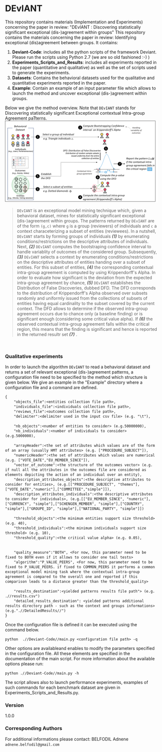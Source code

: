 # DEvIANT
This repository contains materials (Implementation and Experiments) concerning the paper in review: "DEvIANT : Discovering statistically significant exceptional (dis-)agreement within groups"
This repository contains the materials concerning the paper in review: Identifying exceptional (dis)agreement between groups. It contains:
1. **Deviant-Code**: includes all the python scripts of the framework Deviant. Please run the scripts using Python 2.7 (we are so old fashioned :-) ) 
2. **Experiments_Scripts_and_Results**: includes all experiments reported in the paper (quantitative and qualitative) as well as the set of scripts used to generate the experiments.
3. **Datasets**: Contains the behavioral datasets used for the qualitative and quantitative experiments reported in the paper. 
4. **Example**: Contain an example of an input parameter file which allows to launch the method and uncover exceptional (dis-)agreement within groups.  

Below we give the method overview. Note that ```DEvIANT``` stands for Discovering statistically significant Exceptional contextual Intra-group Agreement paTterns.
  &nbsp;
![](Figures/overview.png)
> ```DEvIANT``` is an exceptional model mining technique which, given a behavioral dataset, mines for statistically significant exceptional (dis-)agreement within groups. The patterns returned by ```DEvIANT``` are of the form ```(g,c)``` where ```g``` is a group (reviewers) of individuals and ```c``` a context characeterizing a subset of entities (reviewees). In a nutshell, ```DEvIANT``` starts by forming groups of individuals ___(1)___ by enumerating conditions/restrictions on the descriptive attributes of individuals. Next, ___(2)___  ```DEvIANT``` computes the bootstraping confidence interval to handle variablity of outcomes of the considered group. Subsequently, ___(3)___ ```DEvIANT``` selects a context by enumerating conditions/restrictions on the descriptive attributes of entities handing over a subset of entities. For this subset of entities, ___(4)___ the corresponding contextual intra-group agreement is computed by using Krippendorff's Alpha. In order to evaluate how significant is the deviation from the expected intra-group agreement by chance, ___(5)___  ```DEvIANT``` establishes the Distribution of False Discoveries, dubbed DFD. The DFD corresponds to the distribution of Krippendorff's Alpha observed over subsets randomly and uniformly issued from the collections of subsets of entities having equal cardinality to the subset covered by the current context. The DFD allows to determine if the observed intra-group agreement occurs due to chance only (a baseline finding) or is significant enough (considering some critical value alpha). If ___(6)___  the observed contextual intra-group agreement falls within the critical region, this means that the finding is significant and hence is reported in the returned resultr set ___(7)___ .
 
  &nbsp;
  
### Qualitative experiments 
In order to launch the algorithm ```DEvIANT``` to read a behavioral dataset and returns a set of relevant exceptional (dis-)agreement patterns, a configuration file need to be specified to the method which structure is given below. We give an example in the "Example" directory where a configuration file and a command are defined.  

```
{
	"objects_file":<entities collection file path>,
	"individuals_file":<individuals collection file path>,
	"reviews_file":<outcomes collection file path>,
	"delimiter":<delimiter used in the input csv file> (e.g. "\t"),

	"nb_objects":<number of entities to consider> (e.g.50000000),
	"nb_individuals":<number of individuals to consider> (e.g.5000000),

	"arrayHeader":<the set of attributes which values are of the form of an array (usually HMT attributes> (e.g. ["PROCEDURE_SUBJECT"]),
	"numericHeader":<the set of attributes which values are numerical (e.g. ["VOTE_DATE","EU_MEMBER_SINCE"]),
	"vector_of_outcome":<the structure of the outcomes vector> (e.g. if null all the attributes in the outcomes file are considered as elements depicting the action of an individual over an entity),
	"description_attributes_objects":<the descriptive attributes to consider for entities>, (e.g.[["PROCEDURE_SUBJECT", "themes"],["VOTE_DATE","numeric"],["COMMITTEE","simple"]]),
	"description_attributes_individuals":<the descriptive attributes to consider for individuals>, (e.g.[["EU_MEMBER_SINCE", "numeric"],["CURRENCY", "simple"],["SCHENGEN_MEMBER", "simple"],["COUNTRY", "simple"],["GROUPE_ID", "simple"],["NATIONAL_PARTY", "simple"]])

	"threshold_objects":<the minimum entities support size threshold> (e.g. 40),
	"threshold_individuals":<the minimum individuals support size threshold> (e.g. 10),
	"threshold_quality":<the critical value alpha> (e.g. 0.05),
	

	"quality_measure":"BOTH", <For now, this parameter need to be fixed to BOTH even if it allows to consider one tail tests>
	"algorithm":"P_VALUE_PEERS", <For now, this parameter need to be fixed to P_VALUE_PEERS. if fixed to COMMON_PEERS it performs a common exceptional model mining task where the contextual intra-group agreement is compared to the overall one and reported if this comparison leads to a distance greater than the threshold_quality>

	"results_destination":<yielded patterns results file path"> (e.g. .//results.csv")
	"detailed_results_destination": <yielded patterns additional results directory path - such as the context and groups informations> (e.g.".//DetailedResults//")
}
```

Once the configuration file is defined it can be executed using the command below.

```
python  .//Deviant-Code//main.py <configuration file path> -q
```

Other options are availableand enables to modify the parameters specified in the configuration file. All these elements are specified in the documentation of the main script. For more information about the available options please run:

```
python .//Deviant-Code//main.py -h
```

The script allows also to launch performance experiments, examples of such commands for each benchmark dataset are given in Experiments_Scripts_and_Results.py. 

### Version
1.0.0

  
### Corresponding Authors
For additional informations please contact: BELFODIL Adnene `adnene.belfodil@gmail.com`